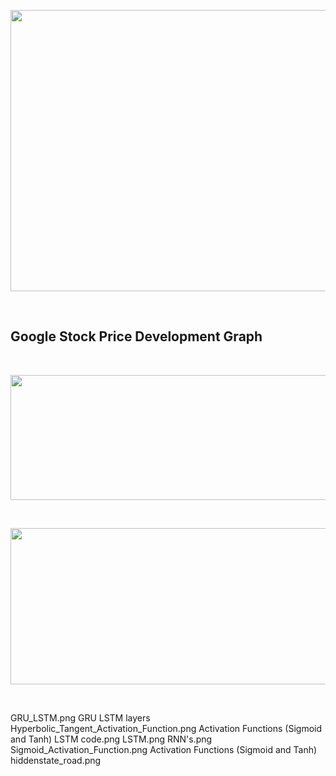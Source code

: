 <p align="center" href = "">
  <img src="https://github.com/TatevKaren/recurrent-neural-network-stock-price-predicition-case-study/blob/main/Paper-Front-Page.png?raw=true"
  width="1000" height="450">
</p>
<br>


## Google Stock Price Development Graph
<br>
<p align="left">
  <img src="https://github.com/TatevKaren/recurrent-neural-network-stock-price-predicition-case-study/blob/main/Google Stock Price Development.png?raw=true"
  width="600" height="200">
</p>
<br>

<p align="left">
  <img src="https://github.com/TatevKaren/recurrent-neural-network-stock-price-predicition-case-study/data/blob/main/GRU.png?raw=true"
  width="600" height="250">
</p>
<br>


GRU_LSTM.png
GRU LSTM layers
Hyperbolic_Tangent_Activation_Function.png
Activation Functions (Sigmoid and Tanh)
LSTM code.png
LSTM.png
RNN's.png
Sigmoid_Activation_Function.png
Activation Functions (Sigmoid and Tanh)
hiddenstate_road.png




